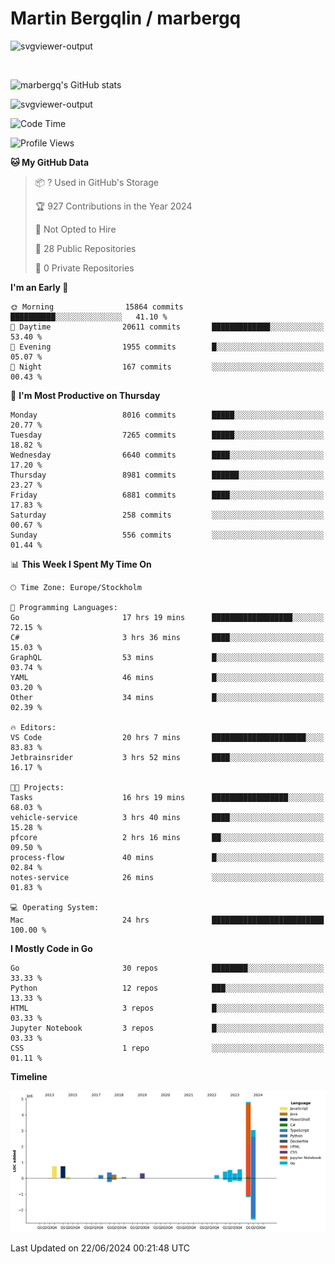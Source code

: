# Martin Bergqlin / marbergq

![svgviewer-output](https://user-images.githubusercontent.com/2405410/206014777-22d41ecb-c24f-421d-b7d9-bba2cb5bb0de.svg)

<br>

<!--- [![Martin's Week](https://github-readme-stats.vercel.app/api/wakatime?username=marbergq&theme=dark)](https://github.com/anuraghazra/github-readme-stats) -->

![marbergq's GitHub stats](https://github-readme-stats.vercel.app/api?username=marbergq&count_private=true&show_icons=true)

![svgviewer-output](https://wakatime.com/badge/user/3f0a2069-6683-4e19-9a4a-7d21ea815067.svg)

<!--START_SECTION:waka-->
![Code Time](http://img.shields.io/badge/Code%20Time-4%2C167%20hrs%2022%20mins-blue)

![Profile Views](http://img.shields.io/badge/Profile%20Views-0-blue)

**🐱 My GitHub Data** 

> 📦 ? Used in GitHub's Storage 
 > 
> 🏆 927 Contributions in the Year 2024
 > 
> 🚫 Not Opted to Hire
 > 
> 📜 28 Public Repositories 
 > 
> 🔑 0 Private Repositories 
 > 
**I'm an Early 🐤** 

```text
🌞 Morning                15864 commits       ██████████░░░░░░░░░░░░░░░   41.10 % 
🌆 Daytime                20611 commits       █████████████░░░░░░░░░░░░   53.40 % 
🌃 Evening                1955 commits        █░░░░░░░░░░░░░░░░░░░░░░░░   05.07 % 
🌙 Night                  167 commits         ░░░░░░░░░░░░░░░░░░░░░░░░░   00.43 % 
```
📅 **I'm Most Productive on Thursday** 

```text
Monday                   8016 commits        █████░░░░░░░░░░░░░░░░░░░░   20.77 % 
Tuesday                  7265 commits        █████░░░░░░░░░░░░░░░░░░░░   18.82 % 
Wednesday                6640 commits        ████░░░░░░░░░░░░░░░░░░░░░   17.20 % 
Thursday                 8981 commits        ██████░░░░░░░░░░░░░░░░░░░   23.27 % 
Friday                   6881 commits        ████░░░░░░░░░░░░░░░░░░░░░   17.83 % 
Saturday                 258 commits         ░░░░░░░░░░░░░░░░░░░░░░░░░   00.67 % 
Sunday                   556 commits         ░░░░░░░░░░░░░░░░░░░░░░░░░   01.44 % 
```


📊 **This Week I Spent My Time On** 

```text
🕑︎ Time Zone: Europe/Stockholm

💬 Programming Languages: 
Go                       17 hrs 19 mins      ██████████████████░░░░░░░   72.15 % 
C#                       3 hrs 36 mins       ████░░░░░░░░░░░░░░░░░░░░░   15.03 % 
GraphQL                  53 mins             █░░░░░░░░░░░░░░░░░░░░░░░░   03.74 % 
YAML                     46 mins             █░░░░░░░░░░░░░░░░░░░░░░░░   03.20 % 
Other                    34 mins             █░░░░░░░░░░░░░░░░░░░░░░░░   02.39 % 

🔥 Editors: 
VS Code                  20 hrs 7 mins       █████████████████████░░░░   83.83 % 
Jetbrainsrider           3 hrs 52 mins       ████░░░░░░░░░░░░░░░░░░░░░   16.17 % 

🐱‍💻 Projects: 
Tasks                    16 hrs 19 mins      █████████████████░░░░░░░░   68.03 % 
vehicle-service          3 hrs 40 mins       ████░░░░░░░░░░░░░░░░░░░░░   15.28 % 
pfcore                   2 hrs 16 mins       ██░░░░░░░░░░░░░░░░░░░░░░░   09.50 % 
process-flow             40 mins             █░░░░░░░░░░░░░░░░░░░░░░░░   02.84 % 
notes-service            26 mins             ░░░░░░░░░░░░░░░░░░░░░░░░░   01.83 % 

💻 Operating System: 
Mac                      24 hrs              █████████████████████████   100.00 % 
```

**I Mostly Code in Go** 

```text
Go                       30 repos            ████████░░░░░░░░░░░░░░░░░   33.33 % 
Python                   12 repos            ███░░░░░░░░░░░░░░░░░░░░░░   13.33 % 
HTML                     3 repos             █░░░░░░░░░░░░░░░░░░░░░░░░   03.33 % 
Jupyter Notebook         3 repos             █░░░░░░░░░░░░░░░░░░░░░░░░   03.33 % 
CSS                      1 repo              ░░░░░░░░░░░░░░░░░░░░░░░░░   01.11 % 
```



**Timeline**

![Lines of Code chart](https://raw.githubusercontent.com/marbergq/marbergq/main/assets/bar_graph.png)


 Last Updated on 22/06/2024 00:21:48 UTC
<!--END_SECTION:waka-->
